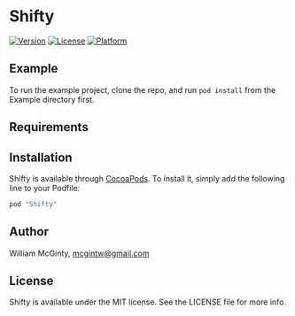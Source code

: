 # Shifty

<!---
#[![CI Status](http://img.shields.io/travis/William McGinty/Shifty.svg?style=flat)](https://travis-ci.org/William McGinty/Shifty)
-->

[![Version](https://img.shields.io/cocoapods/v/Shifty.svg?style=flat)](http://cocoapods.org/pods/Shifty)
[![License](https://img.shields.io/cocoapods/l/Shifty.svg?style=flat)](http://cocoapods.org/pods/Shifty)
[![Platform](https://img.shields.io/cocoapods/p/Shifty.svg?style=flat)](http://cocoapods.org/pods/Shifty)

## Example

To run the example project, clone the repo, and run `pod install` from the Example directory first.

## Requirements

## Installation

Shifty is available through [CocoaPods](http://cocoapods.org). To install
it, simply add the following line to your Podfile:

```ruby
pod "Shifty"
```

## Author

William McGinty, mcgintw@gmail.com

## License

Shifty is available under the MIT license. See the LICENSE file for more info.
